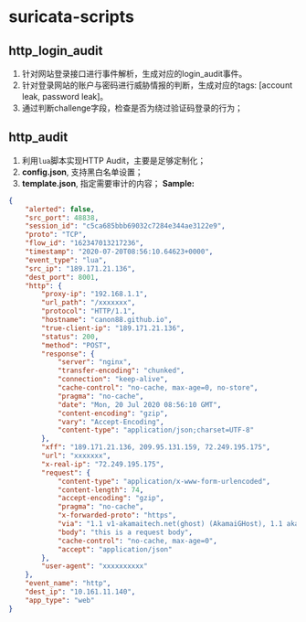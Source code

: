 <!--
 * @Author: your name
 * @Date: 2020-06-16 15:10:48
 * @LastEditTime: 2020-07-21 19:05:40
 * @LastEditors: Please set LastEditors
 * @Description: In User Settings Edit
 * @FilePath: /Code/Users/canon/Documents/github/suricata-scripts/README.md
--> 
# suricata-scripts

## http_login_audit
1. 针对网站登录接口进行事件解析，生成对应的login_audit事件。
2. 针对登录网站的账户与密码进行威胁情报的判断，生成对应的tags: [account leak, password leak]。
3. 通过判断challenge字段，检查是否为绕过验证码登录的行为；

## http_audit
1. 利用`lua`脚本实现HTTP Audit，主要是足够定制化；
2. **config.json**, 支持黑白名单设置；
3. **template.json**, 指定需要审计的内容；
**Sample:**
```json
{
    "alerted": false,
    "src_port": 48838,
    "session_id": "c5ca685bbb69032c7284e344ae3122e9",
    "proto": "TCP",
    "flow_id": "162347013217236",
    "timestamp": "2020-07-20T08:56:10.64623+0000",
    "event_type": "lua",
    "src_ip": "189.171.21.136",
    "dest_port": 8001,
    "http": {
        "proxy-ip": "192.168.1.1",
        "url_path": "/xxxxxxx",
        "protocol": "HTTP/1.1",
        "hostname": "canon88.github.io",
        "true-client-ip": "189.171.21.136",
        "status": 200,
        "method": "POST",
        "response": {
            "server": "nginx",
            "transfer-encoding": "chunked",
            "connection": "keep-alive",
            "cache-control": "no-cache, max-age=0, no-store",
            "pragma": "no-cache",
            "date": "Mon, 20 Jul 2020 08:56:10 GMT",
            "content-encoding": "gzip",
            "vary": "Accept-Encoding",
            "content-type": "application/json;charset=UTF-8"
        },
        "xff": "189.171.21.136, 209.95.131.159, 72.249.195.175",
        "url": "xxxxxxx",
        "x-real-ip": "72.249.195.175",
        "request": {
            "content-type": "application/x-www-form-urlencoded",
            "content-length": 74,
            "accept-encoding": "gzip",
            "pragma": "no-cache",
            "x-forwarded-proto": "https",
            "via": "1.1 v1-akamaitech.net(ghost) (AkamaiGHost), 1.1 akamai.net(ghost) (AkamaiGHost)",
            "body": "this is a request body",
            "cache-control": "no-cache, max-age=0",
            "accept": "application/json"
        },
        "user-agent": "xxxxxxxxxx"
    },
    "event_name": "http",
    "dest_ip": "10.161.11.140",
    "app_type": "web"
}
```